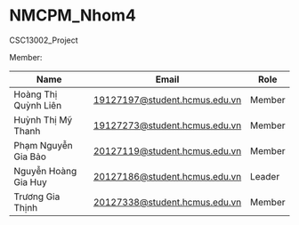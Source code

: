 # NMCPM_Nhom4
 CSC13002_Project

Member:

| Name | Email | Role |
| ------------- | ------------- | ------------- |
| Hoàng Thị Quỳnh Liên | 19127197@student.hcmus.edu.vn | Member |
| Huỳnh Thị Mỹ Thanh | 19127273@student.hcmus.edu.vn | Member |
| Phạm Nguyễn Gia Bảo | 20127119@student.hcmus.edu.vn | Member |
| Nguyễn Hoàng Gia Huy | 20127186@student.hcmus.edu.vn | Leader |
| Trương Gia Thịnh | 20127338@student.hcmus.edu.vn | Member |
